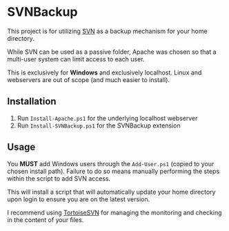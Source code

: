 # SVNBackup

This project is for utilizing [SVN](https://subversion.apache.org/) as a backup mechanism for your home directory.

While SVN can be used as a passive folder, Apache was chosen so that a multi-user system can limit access to each user.

This is exclusively for **Windows** and exclusively localhost. Linux and webservers are out of scope (and much easier to install).

## Installation

1. Run `Install-Apache.ps1` for the underlying localhost webserver
1. Run `Install-SVNBackup.ps1` for the SVNBackup extension

## Usage

You **MUST** add Windows users through the `Add-User.ps1` (copied to your chosen install path).
Failure to do so means manually performing the steps within the script to add SVN access.

This will install a script that will automatically update your home directory upon login to ensure you are on the latest version.

I recommend using [TortoiseSVN](https://tortoisesvn.net/) for managing the monitoring and checking in the content of your files.
